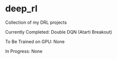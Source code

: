 # deep_rl
Collection of my DRL projects

Currently Completed:
Double DQN (Atarti Breakout)

To Be Trained on GPU:
None

In Progress:
None
